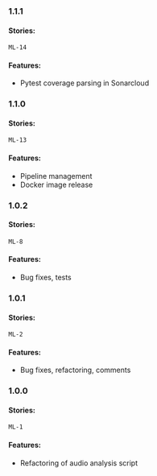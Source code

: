 ### 1.1.1
#### Stories:
`ML-14`
#### Features:
- Pytest coverage parsing in Sonarcloud

### 1.1.0
#### Stories:
`ML-13`
#### Features:
- Pipeline management
- Docker image release

### 1.0.2
#### Stories:
`ML-8`
#### Features:
- Bug fixes, tests

### 1.0.1
#### Stories:
`ML-2`
#### Features:
- Bug fixes, refactoring, comments

### 1.0.0
#### Stories:
`ML-1`
#### Features:
- Refactoring of audio analysis script